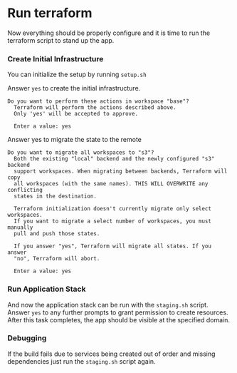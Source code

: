 # Run terraform

Now everything should be properly configure and it is time to run the terraform script to stand up the app.

### Create Initial Infrastructure

You can initialize the setup by running `setup.sh`

Answer `yes` to create the initial infrastructure.

```text
Do you want to perform these actions in workspace "base"?
  Terraform will perform the actions described above.
  Only 'yes' will be accepted to approve.

  Enter a value: yes
```

Answer yes to migrate the state to the remote

```text
Do you want to migrate all workspaces to "s3"?
  Both the existing "local" backend and the newly configured "s3" backend
  support workspaces. When migrating between backends, Terraform will copy
  all workspaces (with the same names). THIS WILL OVERWRITE any conflicting
  states in the destination.

  Terraform initialization doesn't currently migrate only select workspaces.
  If you want to migrate a select number of workspaces, you must manually
  pull and push those states.

  If you answer "yes", Terraform will migrate all states. If you answer
  "no", Terraform will abort.

  Enter a value: yes
```

### Run Application Stack

And now the application stack can be run with the `staging.sh` script. Answer `yes` to any further prompts to grant permission to create resources. After this task completes, the app should be visible at the specified domain.

### Debugging

If the build fails due to services being created out of order and missing dependencies just run the `staging.sh` script again.
